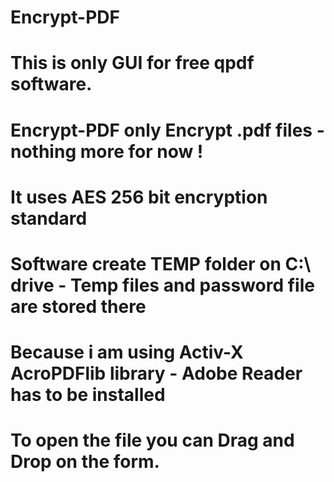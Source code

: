 # Encrypt-PDF
#
# This is only GUI for free qpdf software.
# Encrypt-PDF only Encrypt .pdf files - nothing more for now !
# It uses AES 256 bit encryption standard
#
# Software create TEMP folder on C:\ drive - Temp files and password file are stored there
#
# Because i am using Activ-X AcroPDFlib library - Adobe Reader has to be installed
#
# To open the file you can Drag and Drop on the form. 
#
#
